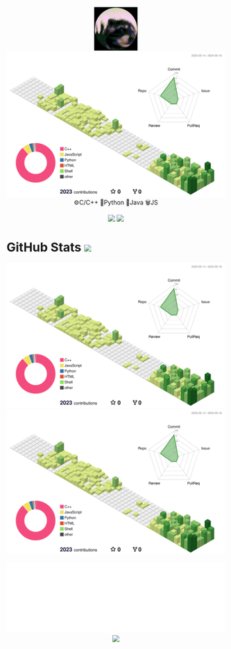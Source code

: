 <div align="center">
  	<img src="/experiment/giphy.gif" alt="Hi" width="100" />
	<div align="center">

<picture>
  <source media="(prefers-color-scheme: dark)" srcset="https://readme-typing-svg.demolab.com?font=Fira+Code&weight=900&size=25&pause=1000&color=0EF7F4&center=true&vCenter=true&random=false&width=435&lines=I'm+an+Engineer;I+write+Bugs!;Explore+What+I've+Build;They+say+I'm+Introvert">
  <source media="(prefers-color-scheme: light)" srcset="https://readme-typing-svg.demolab.com?font=Fira+Code&weight=900&size=21&pause=1000&color=34F700&center=true&vCenter=true&random=false&width=435&lines=Software+Engineer+by+Profession;I+write+Bugs!;Explore+What+I've+Build;Coding+solutions+to+problems+is+something+I+truly+enjoy;They+say+I'm+Introvert">
  <img alt="GitHub Profile Image" src="/profile-3d-contrib/profile-green-animate.svg">
</picture>
</div>
	<div> ⚙️C/C++  🐍Python  👾Java  🗑️JS </div>

</div>

<p align="middle">
<img height="273em" src="https://leetcard.jacoblin.cool/sudiptob2?theme=light&font=Karma&ext=contest" />
<img height="280em" src="https://raw.githubusercontent.com/sudiptob2/cf-stats/main/output/light_card.svg" />
</p>
<p align="middle">
 
  <source media="(prefers-color-scheme: dark)" srcset="https://raw.githubusercontent.com/raox/cf-stats/main/output/light_card.svg">
  <source media="(prefers-color-scheme: dark)" srcset="https://leetcard.jacoblin.cool/raoxaman?theme=dark">

</p>

# GitHub Stats <img src = "https://media2.giphy.com/media/MIGbtLZoVjbl0bYbAd/giphy.gif?cid=ecf05e47aesxaltjbkcl14elm14io1ph1oj1i3buk2388c21&rid=giphy.gif&ct=s" width =40px>
<picture>
  <source media="(prefers-color-scheme: dark)" srcset="/profile-3d-contrib/profile-night-rainbow.svg">
  <source media="(prefers-color-scheme: light)" srcset="/profile-3d-contrib/profile-green-animate.svg">
  <img alt="GitHub Profile Image" src="/profile-3d-contrib/profile-green-animate.svg">
</picture>
 <!-- <img src="/profile-3d-contrib/profile-green-animate.svg" alt="Hi" /> 
 rel="noopener noreferrer"
 -->
 
 <div align="center">
 <picture>
  <source media="(prefers-color-scheme: dark)" srcset="http://github-profile-summary-cards.vercel.app/api/cards/profile-details?username=amanraox&theme=2077">
  <source media="(prefers-color-scheme: light)" srcset="http://github-profile-summary-cards.vercel.app/api/cards/profile-details?username=amanraox&theme=github">
  <img alt="GitHub Profile Image" src="/profile-3d-contrib/profile-green-animate.svg">
</picture>
 </div>
 <!--
<div style="width: 50%; margin: 0 auto;">
            <picture>
                <source media="(prefers-color-scheme: dark)" srcset="https://leetcard.jacoblin.cool/raoxaman?theme=dark">
  		<source media="(prefers-color-scheme: light)" srcset="https://leetcard.jacoblin.cool/raoxaman?theme=light">
                <img src="image1-light.jpg" alt="Image 1" style="width: 100%; height: auto;">
            </picture>
</div>
<div style="width: 50%; margin-left: auto;">
            <picture>
                <source media="(prefers-color-scheme: dark)" srcset="/asset/spotifyd.svg">
  		<source media="(prefers-color-scheme: light)" srcset="/asset/spotifyd.svg">
                <img src="image2-light.jpg" alt="Image 2" style="width: 100%; height: auto;">
            </picture>
</div>				-->
<p align="middle">
  <!--<a href="https://leetcode.com/u/raoxaman/" target="_blank" rel="noopener noreferrer"><img src="https://leetcard.jacoblin.cool/raoxaman?theme=dark" width="370" /></a>-->
  <!--<a href="https://open.spotify.com/album/3pFzzo6Z1oD7qaxk4DBJpY?si=KhZeMgEORZivgn9SKuw8eQ" target="_blank" rel="noopener noreferrer"></a>-->
	<img src="/asset/spotifyd.svg"/>
	<img src="https://readme-jokes.vercel.app/api?bgColor=%23000000&textColor=%23ffffff&aColor=%2300ff1a&borderColor=%2300f2ff"style="vertical-align: middle;" />
</p>
